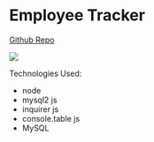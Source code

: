 # Employee Tracker

[Github Repo](https://github.com/alanhlee/employeeTracker)

![](https://user-images.githubusercontent.com/55564982/82927671-e73f7480-9f35-11ea-95e3-d225b36fa6ca.png)

Technologies Used:
- node
- mysql2 js
- inquirer js
- console.table js
- MySQL